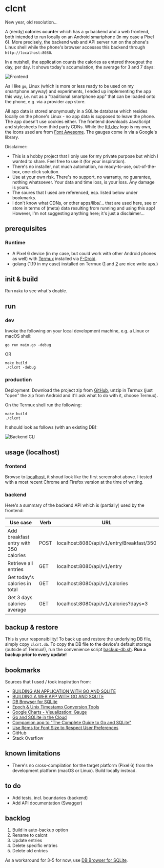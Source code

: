 # clcnt

New year, old resolution...

A (nerdy) **c**a**l**ories **c**ou**nt**er which has a `go` backend and a web frontend, both intended to run locally on an Android smartphone (in my case a Pixel 6).
More precisely, the backend web and API server run on the phone's Linux shell while the phone's browser accesses this backend through `http://localhost:8080`.

In a nutshell, the application counts the calories as entered througout the day, per day. It shows today's accumulation, the average for 3 and 7 days:

![Frontend](frontend.png)

As I like `go`, Linux (which is more or less ready to be used on my smartphone anyway) and experiments, I ended up implementing the app this way, i.e. not as a "traditional smartphone app" that can be loaded onto the phone, e.g. via a provider app store. 

All app data is stored anonymously in a SQLite database which resides locally on the phone's Linux - no app data is supposed to leave the phone. The app doesn't use cookies either.
The frontend downloads JavaScript and stylesheets from third party CDNs. While the [lttl.dev](https://lttl.dev) logo is my own, the icons used are from [Font Awesome](https://fontawesome.com/). The gauges come in via a Google's library.

Disclaimer:
- This is a hobby project that I only use for my private purpose but which I wanted to share. Feel free to use it (for your inspiration).
- There's no installer, not much automation, no ready-to-use, out-of-the-box, one-click solution. 
- Use at your own risk. There's no support, no warranty, no guarantee, nothing whatsoever. Your data and time loss, is your loss. Any damage is yours.
- The soures that I used are referenced, esp. listed below under bookmarks.
- I don't know what CDNs, or other apps/libs/... that are used here, see or store in terms of (meta) data resulting from running and using this app! However, I'm not suggesting anything here; it's just a disclaimer...

## prerequisites

### Runtime

- A Pixel 6 device (in my case, but could work with other Android phones as well) with [Termux](https://f-droid.org/en/packages/com.termux/) installed via [F-Droid](https://f-droid.org/).
- golang (1.19 in my case) installed on Termux ([1](https://www.techncyber.com/2022/12/golang-in-termux.html) and [2](http://rafalgolarz.com/blog/2017/01/15/running_golang_on_android/) are nice write ups.)

## init & build

Run `make` to see what's doable.

## run

### dev

Invoke the following on your local development machine, e.g. a Linux or macOS shell:

`go run main.go -debug`

OR

```
make build
./clcnt -debug
```

### production

Deployment: Download the project zip from [GitHub](https://github.com/m5lk3n/clcnt/archive/refs/heads/main.zip), unzip in Termux (just "open" the zip from Android and it'll ask what to do with it, choose Termux).

On the Termux shell run the following:

```
make build
./clcnt
```

It should look as follows (with an existing DB):

![Backend CLI](backend-cli.png)

## usage (localhost)

### frontend

Browse to [localhost](http://localhost:8080), it shoud look like the first screenshot above. I tested with a most recent Chrome and Firefox version at the time of writing.

### backend

Here's a summary of the backend API which is (partially) used by the frontend:

| Use case | Verb | URL |
| --- | --- | --- |
| Add breakfast entry with 350 calories | POST | localhost:8080/api/v1/entry/Breakfast/350 |
| Retrieve all entries | GET | localhost:8080/api/v1/entry |
| Get today's calories in total | GET | localhost:8080/api/v1/calories |
| Get 3 days calories average | GET | localhost:8080/api/v1/calories?days=3 |

## backup & restore

This is your responsibility!
To back up and restore the underlying DB file, simply copy `clcnt.db`. To copy the DB file to the device's default storage (outside of Termux!), run the convenience script [backup-db.sh](scripts/backup-db.sh).
**Run a backup prior to every update!**

## bookmarks

Sources that I used / took inspiration from:

- [BUILDING AN APPLICATION WITH GO AND SQLITE](https://www.allhandsontech.com/programming/golang/how-to-use-sqlite-with-go/)
- [BUILDING A WEB APP WITH GO AND SQLITE](https://www.allhandsontech.com/programming/golang/web-app-sqlite-go/)
- [DB Browser for SQLite](https://sqlitebrowser.org/)
- [Epoch & Unix Timestamp Conversion Tools](https://www.epochconverter.com/)
- [Google Charts - Visualization: Gauge](https://developers.google.com/chart/interactive/docs/gallery/gauge)
- [Go and SQLite in the Cloud](https://www.golang.dk/articles/go-and-sqlite-in-the-cloud)
- [Companion app to "The Complete Guide to Go and SQLite"](https://github.com/maragudk/sqlite-app)
- [Use Rems for Font Size to Respect User Preferences](https://www.aleksandrhovhannisyan.com/blog/use-rems-for-font-size/)
- GitHub
- Stack Overflow

## known limitations

- There's no cross-compilation for the target platform (Pixel 6) from the development platform (macOS or Linux). Build locally instead.

## to do

- Add tests, incl. boundaries (backend)
- Add API documentation (Swagger)

## backlog

1. Build in auto-backup option
2. Rename to calcnt
3. Update entries
4. Delete specific entries
5. Delete old entries

As a workaround for 3-5 for now, use [DB Browser for SQLite](https://sqlitebrowser.org/).
